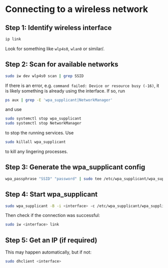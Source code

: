 # Connecting to a wireless network

## Step 1: Identify wireless interface
```sh
ip link
```
Look for something like `wlp4s0`, `wlan0` or similar/.

## Step 2: Scan for available networks
```sh
sudo iw dev wlp4s0 scan | grep SSID
```
If there is an error, e.g. `command failed: Device or resource busy (-16)`, it is likely something is already using the interface.
If so, run
```sh
ps aux | grep -E 'wpa_supplicant|NetworkManager'
```
and use
```sh
sudo systemctl stop wpa_supplicant
sudo systemctl stop NetworkManager
```
to stop the running services.
Use
```sh
sudo killall wpa_supplicant
```
to kill any lingering processes.

## Step 3: Generate the wpa_supplicant config
```sh
wpa_passphrase "SSID" "password" | sudo tee /etc/wpa_supplicant/wpa_supplicant.conf
```

## Step 4: Start wpa_supplicant
```sh
sudo wpa_supplicant -B -i <interface> -c /etc/wpa_supplicant/wpa_supplicant.conf
```
Then check if the connection was successful:
```sh
sudo iw <interface> link
```

## Step 5: Get an IP (if required)
This may happen automatically, but if not:
```sh
sudo dhclient <interface>
```
